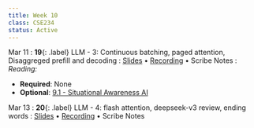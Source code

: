 ```yaml
---
title: Week 10
class: CSE234
status: Active
---
```


Mar 11
: **19**{: .label} LLM - 3: Continuous batching, paged attention, Disaggreged prefill and decoding 
  : [Slides](assets/slides/mar11.pdf) &#8226; [Recording](https://podcast.ucsd.edu/watch/wi25/cse234_a00/18) &#8226; Scribe Notes
: *Reading:*
  * **Required**: None
  * **Optional**: [9.1 - Situational Awareness AI](https://situational-awareness.ai/)




Mar 13
: **20**{: .label} LLM - 4: flash attention, deepseek-v3 review, ending words
  : [Slides](assets/slides/mar13.pdf) &#8226; [Recording](https://podcast.ucsd.edu/watch/wi25/cse234_a00/19) &#8226; Scribe Notes
